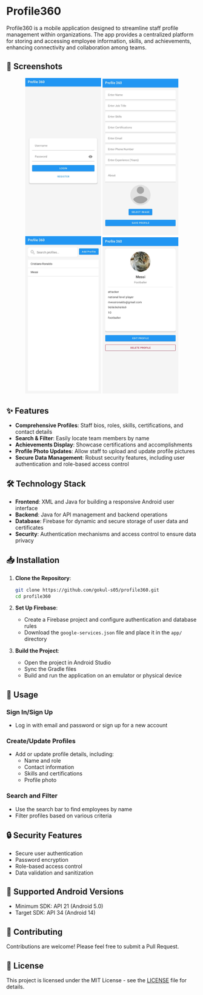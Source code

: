 # Profile360

Profile360 is a mobile application designed to streamline staff profile management within organizations. The app provides a centralized platform for storing and accessing employee information, skills, and achievements, enhancing connectivity and collaboration among teams.

## 📱 Screenshots

<div align="center">
  <img src="app/src/main/screenshots/login.jpg" alt="Login Screen" width="200"/>
  <img src="app/src/main/screenshots/register.jpg" alt="Register Screen" width="200"/>
  <img src="app/src/main/screenshots/profile.jpg" alt="Profile Screen" width="200"/>
  <img src="app/src/main/screenshots/edit.jpg" alt="Edit Profile Screen" width="200"/>
</div>

## ✨ Features

- **Comprehensive Profiles**: Staff bios, roles, skills, certifications, and contact details
- **Search & Filter**: Easily locate team members by name
- **Achievements Display**: Showcase certifications and accomplishments
- **Profile Photo Updates**: Allow staff to upload and update profile pictures
- **Secure Data Management**: Robust security features, including user authentication and role-based access control

## 🛠️ Technology Stack

- **Frontend**: XML and Java for building a responsive Android user interface
- **Backend**: Java for API management and backend operations
- **Database**: Firebase for dynamic and secure storage of user data and certificates
- **Security**: Authentication mechanisms and access control to ensure data privacy

## 📥 Installation

1. **Clone the Repository**:
   ```bash
   git clone https://github.com/gokul-s05/profile360.git
   cd profile360
   ```

2. **Set Up Firebase**:
   - Create a Firebase project and configure authentication and database rules
   - Download the `google-services.json` file and place it in the `app/` directory

3. **Build the Project**:
   - Open the project in Android Studio
   - Sync the Gradle files
   - Build and run the application on an emulator or physical device

## 🚀 Usage

### Sign In/Sign Up
- Log in with email and password or sign up for a new account

### Create/Update Profiles
- Add or update profile details, including:
  - Name and role
  - Contact information
  - Skills and certifications
  - Profile photo

### Search and Filter
- Use the search bar to find employees by name
- Filter profiles based on various criteria

## 🔒 Security Features

- Secure user authentication
- Password encryption
- Role-based access control
- Data validation and sanitization

## 📱 Supported Android Versions

- Minimum SDK: API 21 (Android 5.0)
- Target SDK: API 34 (Android 14)

## 🤝 Contributing

Contributions are welcome! Please feel free to submit a Pull Request.

## 📄 License

This project is licensed under the MIT License - see the [LICENSE](LICENSE) file for details.






